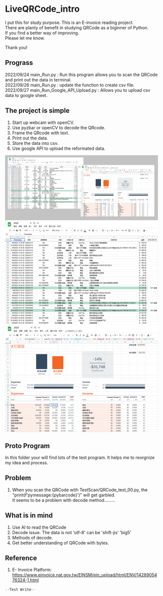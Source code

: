 # LiveQRCode_intro
I put this for study purpose. 
This is an E-invoice reading project.   
There are planty of benefit in studying QRCode as a biginner of Python.  
If you find a better way of improving.  
Please let me know.  

Thank you!

## Prograss

2022/09/24 main_Run.py : Run this program allows you to scan the QRCode and print out the data in terminal.   
2022/09/26 main_Run.py : update the function to create csv file.   
2022/09/27 main_Run_Google_API_Upload.py : Allows you to upload csv data to google sheet.   

## The project is simple

1. Start up webcam with openCV.
2. Use pyzbar or openCV to decode the QRcode.
3. Frame the QRcode with text.
4. Print out the data.
5. Store the data into csv.
6. Use google API to upload the reformated data.

![Image.](/image/2022091403.png "The Expenses & budget.")
![Image.](/image/2022091401.png "The list.")
![Image.](/image/2022091402.png "The Budget.")

## Proto Program

In this folder your will find lots of the test program. It helps me to reorgnize my idea and process.

## Problem

1. When you scan the QRCode with TestScan/QRCode_test_00.py, the "print(f'pymessage:{pybarcode}')" will get garbled.  
    It seems to be a problem with decode method.........

## What is in mind

1. Use AI to read the QRCode
2. Decode issue. The data is not 'utf-8' can be 'shift-jis' 'big5'
3. Methods of decode.
4. Get better understanding of QRCode with bytes.

## Reference

1. E- Invoice Platform:  
    https://www.einvoice.nat.gov.tw/EINSM/ein_upload/html/ENV/1428905476324-1.html

```js
--Test Write--
```